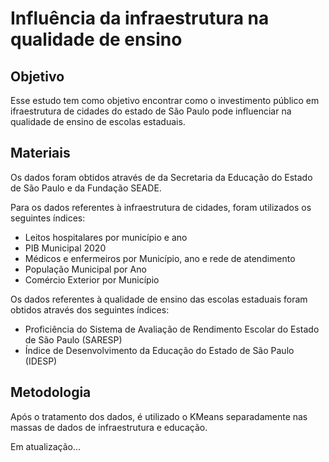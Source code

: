 # Influência da infraestrutura na qualidade de ensino

## Objetivo
Esse estudo tem como objetivo encontrar como o investimento público em ifraestrutura de cidades do estado de São Paulo pode influenciar na qualidade de ensino de escolas estaduais.

## Materiais
Os dados foram obtidos através de da Secretaria da Educação do Estado de São Paulo e da Fundação SEADE.

Para os dados referentes à infraestrutura de cidades, foram utilizados os seguintes índices:
- Leitos hospitalares por município e ano
- PIB Municipal 2020
- Médicos e enfermeiros por Município, ano e rede de atendimento
- População Municipal por Ano
- Comércio Exterior por Município

Os dados referentes à qualidade de ensino das escolas estaduais foram obtidos através dos seguintes índices:
- Proficiência do Sistema de Avaliação de Rendimento Escolar do Estado de São Paulo (SARESP)
- Índice de Desenvolvimento da Educação do Estado de São Paulo (IDESP)

## Metodologia
Após o tratamento dos dados, é utilizado o KMeans separadamente nas massas de dados de infraestrutura e educação.

Em atualização...

